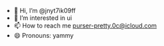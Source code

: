 - 👋 Hi, I’m @jnyt7ik09ff
- 👀 I’m interested in ui
- 📫 How to reach me purser-pretty.0c@icloud.com
- 😄 Pronouns: yammy

<!---
jnyt7ik09ff/jnyt7ik09ff is a ✨ special ✨ repository because its `README.md` (this file) appears on your GitHub profile.
You can click the Preview link to take a look at your changes.
--->
